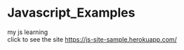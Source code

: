 # Javascript_Examples
my js learning <br>
click to see the site
https://js-site-sample.herokuapp.com/
